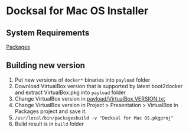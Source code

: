 # Docksal for Mac OS Installer

## System Requirements

[Packages](http://s.sudre.free.fr/Software/Packages/about.html)

## Building new version

1. Put new versions of `docker*` binaries into `payload` folder
2. Download VirtualBox version that is supported by latest boot2docker and extract VirtualBox.pkg into `payload` folder
3. Change VirtualBox version in [payload/VirtualBox.VERSION.txt](payload/VirtualBox.VERSION.txt)
4. Change VirtualBox version in Project > Presentation > VirtualBox in Packages project and save it.
5. `/usr/local/bin/packagesbuild -v "Docksal for Mac OS.pkgproj"`
6. Build result is in `build` folder